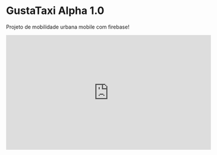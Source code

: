 <h1> GustaTaxi Alpha 1.0 </h1>
<p> Projeto de mobilidade urbana mobile com firebase! </p>

<iframe width="560" height="315" src="https://www.youtube.com/embed/MsDGmkB4jtk" title="YouTube video player" frameborder="0" allow="accelerometer; autoplay; clipboard-write; encrypted-media; gyroscope; picture-in-picture; web-share" allowfullscreen></iframe>


